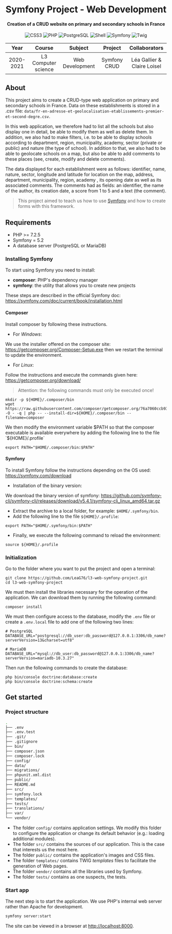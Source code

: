 <p align="center">
  <h1 align="center">Symfony Project - Web Development</h1>
  <h4 align="center">Creation of a CRUD website on primary and secondary schools in France</h4>
</p>

<p align="center">
  <img alt="CSS3" src="https://img.shields.io/badge/-CSS3-0068BA?style=flat&logo=css3&logoColor=white" />
  <img alt="PHP" src="https://img.shields.io/badge/-PHP-7377AD?style=flat&logo=php&logoColor=white" />
  <img alt="PostgreSQL" src="https://img.shields.io/badge/-PostgreSQL-31648C?style=flat&logo=postgresql&logoColor=white" />
  <img alt="Shell" src="https://img.shields.io/badge/-Shell-121011?style=flat&logo=gnu-bash&logoColor=white" />
  <img alt="Symfony" src="https://img.shields.io/badge/-Symfony-000000?style=flat&logo=symfony&logoColor=white" />
  <img alt="Twig" src="https://img.shields.io/badge/-Twig-BCCF27?style=flat&logo=twig&logoColor=white" />
</p>

<table>
    <thead>
        <tr>
            <th width="300px">Year</th>
            <th width="300px">Course</th>
            <th width="300px">Subject</th>
            <th width="300px">Project</th>
            <th width="300px">Collaborators</th>
        </tr>
    </thead>
    <tbody>
        <tr>
        <td align="center">2020-2021</td>
        <td align="center">L3 Computer science</td>
        <td align="center">Web Development</td>
        <td align="center">Symfony CRUD</td>
        <td align="center">Léa Gallier & Claire Loisel</td>
        </tr>
    </tbody>
</table>

## About

This project aims to create a CRUD-type web application on primary and secondary schools in France. Data on these establishments is stored in a .csv file: `data/fr-en-adresse-et-geolocalisation-etablissements-premier-et-second-degre.csv`.

In this web application, we therefore had to list all the schools but also display one in detail, be able to modify them as well as delete them. In addition, we also had to make filters, i.e. to be able to display schools according to department, region, municipality, academy, sector (private or public) and nature (the type of school). In addition to that, we also had to be able to geolocate schools on a map, but also be able to add comments to these places (see, create, modify and delete comments).

The data displayed for each establishment were as follows: identifier, name, nature, sector, longitude and latitude for location on the map, address, department, municipality, region, academy , its opening date as well as its associated comments. The comments had as fields: an identifier, the name of the author, its creation date, a score from 1 to 5 and a text (the comment).

> This project aimed to teach us how to use <a href="https://symfony.com/">Symfony</a> and how to create forms with this framework.

## Requirements

- PHP >= 7.2.5
- Symfony = 5.2
- A database server (PostgreSQL or MariaDB)

### Installing Symfony

To start using Symfony you need to install:

- **composer**: PHP's dependency manager
- **symfony**: the utility that allows you to create new projects

These steps are described in the official Symfony doc: https://symfony.com/doc/current/book/installation.html

#### Composer

Install composer by following these instructions.

- For *Windows*:

We use the installer offered on the composer site: https://getcomposer.org/Composer-Setup.exe then we restart the terminal to update the environment.

- For *Linux*:

Follow the instructions and execute the commands given here: https://getcomposer.org/download/

> Attention: the following commands must only be executed once!

```
mkdir -p ${HOME}/.composer/bin
wget https://raw.githubusercontent.com/composer/getcomposer.org/76a7060ccb93902cd7576b67264ad91c8a2700e2/web/installer -O - -q | php -- --install-dir=${HOME}/.composer/bin --filename=composer
```

We then modify the environment variable $PATH so that the composer executable is available everywhere by adding the following line to the file `${HOME}/.profile`

```
export PATH="$HOME/.composer/bin:$PATH"
```

#### Symfony

To install Symfony follow the instructions depending on the OS used: https://symfony.com/download

- Installation of the binary version:

We download the binary version of symfony: https://github.com/symfony-cli/symfony-cli/releases/download/v5.4.1/symfony-cli_linux_amd64.tar.gz
  - Extract the archive to a local folder, for example: `$HOME/.symfony/bin`.
  - Add the following line to the file `${HOME}/.profile`:
```
export PATH="$HOME/.symfony/bin:$PATH"
```
  - Finally, we execute the following command to reload the environment:
```
source ${HOME}/.profile
```

### Initialization

Go to the folder where you want to put the project and open a terminal:

```
git clone https://github.com/LeaG76/l3-web-symfony-project.git
cd l3-web-symfony-project
```

We must then install the libraries necessary for the operation of the application. We can download them by running the following command:

```
composer install
```

We must then configure access to the database, modify the `.env` file or create a `.env.local` file to add one of the following two lines:

```
# PostgreSQL
DATABASE_URL="postgresql://db_user:db_password@127.0.0.1:3306/db_name?serverVersion=13&charset=utf8"

# MariaDB
DATABASE_URL="mysql://db_user:db_password@127.0.0.1:3306/db_name?serverVersion=mariadb-10.3.27"
```

Then run the following commands to create the database:

```
php bin/console doctrine:database:create
php bin/console doctrine:schema:create
```

## Get started

### Project structure

```bash
.
├── .env
├── .env.test
├── .git/
├── .gitignore
├── bin/
├── composer.json
├── composer.lock
├── config/
├── data/
├── migrations/
├── phpunit.xml.dist
├── public/
├── README.md
├── src/
├── symfony.lock
├── templates/
├── tests/
├── translations/
├── var/
└── vendor/
```

- The folder `config/` contains application settings. We modify this folder to configure the application or change its default behavior (e.g.: loading additional modules).
- The folder `src/` contains the sources of our application. This is the case that interests us the most here.
- The folder `public/` contains the application's images and CSS files.
- The folder `templates/` contains TWIG *templates* files to facilitate the generation of Web pages.
- The folder `vendor/` contains all the libraries used by Symfony.
- The folder `tests/` contains as one suspects, the tests.

### Start app

The next step is to start the application. We use PHP's internal web server rather than Apache for development.

```bash
symfony server:start
```

The site can be viewed in a browser at [http://localhost:8000](http://localhost:8000).
